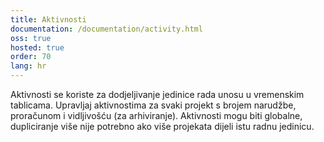 ```yaml
---
title: Aktivnosti
documentation: /documentation/activity.html
oss: true
hosted: true
order: 70
lang: hr
---
```


Aktivnosti se koriste za dodjeljivanje jedinice rada unosu u vremenskim tablicama. Upravljaj aktivnostima za svaki projekt s brojem narudžbe, proračunom i vidljivošću (za arhiviranje). Aktivnosti mogu biti globalne, dupliciranje više nije potrebno ako više projekata dijeli istu radnu jedinicu.
